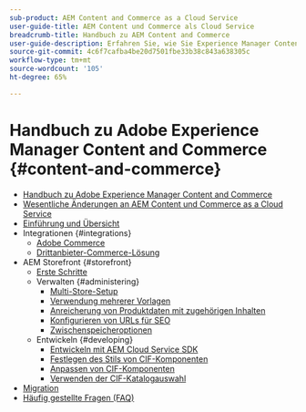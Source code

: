 ```yaml
---
sub-product: AEM Content and Commerce as a Cloud Service
user-guide-title: AEM Content und Commerce als Cloud Service
breadcrumb-title: Handbuch zu AEM Content and Commerce
user-guide-description: Erfahren Sie, wie Sie Experience Manager Content and Commerce as a Cloud Service verwenden und verwalten können.
source-git-commit: 4c6f7cafba4be20d7501fbe33b38c843a638305c
workflow-type: tm+mt
source-wordcount: '105'
ht-degree: 65%

---
```



# Handbuch zu Adobe Experience Manager Content and Commerce {#content-and-commerce}

+ [Handbuch zu Adobe Experience Manager Content and Commerce](/help/commerce-cloud/home.md)
+ [Wesentliche Änderungen an AEM Content und Commerce as a Cloud Service](changes.md)
+ [Einführung und Übersicht](introduction.md)
+ Integrationen {#integrations}
   + [Adobe Commerce](integrating/magento.md)
   + [Drittanbieter-Commerce-Lösung](integrating/third-party.md)
+ AEM Storefront {#storefront}
   + [Erste Schritte](getting-started.md)
   + Verwalten {#administering}
      + [Multi-Store-Setup](configuring/multi-store-setup.md)
      + [Verwendung mehrerer Vorlagen](configuring/multi-template-usage.md)
      + [Anreicherung von Produktdaten mit zugehörigen Inhalten](configuring/enrich-product-associated-content.md)
      + [Konfigurieren von URLs für SEO](configuring/advanced-url-configuration.md)
      + [Zwischenspeicheroptionen](configuring/caching.md)
   + Entwickeln {#developing}
      + [Entwickeln mit AEM Cloud Service SDK](develop.md)
      + [Festlegen des Stils von CIF-Komponenten](customizing/style-cif-component.md)
      + [Anpassen von CIF-Komponenten](customizing/customize-cif-components.md)
      + [Verwenden der CIF-Katalogauswahl](customizing/use-cif-pickers.md)
+ [Migration](migration.md)
+ [Häufig gestellte Fragen (FAQ) ](faq.md)
